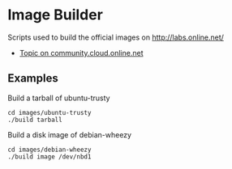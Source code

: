 Image Builder
=============

Scripts used to build the official images on http://labs.online.net/

- [Topic on community.cloud.online.net](https://community.cloud.online.net/t/official-new-linux-distributions-debian-coreos-centos-fedora-arch-linux/229/2)

Examples
--------

Build a tarball of ubuntu-trusty

    cd images/ubuntu-trusty
    ./build tarball

Build a disk image of debian-wheezy

    cd images/debian-wheezy
    ./build image /dev/nbd1
